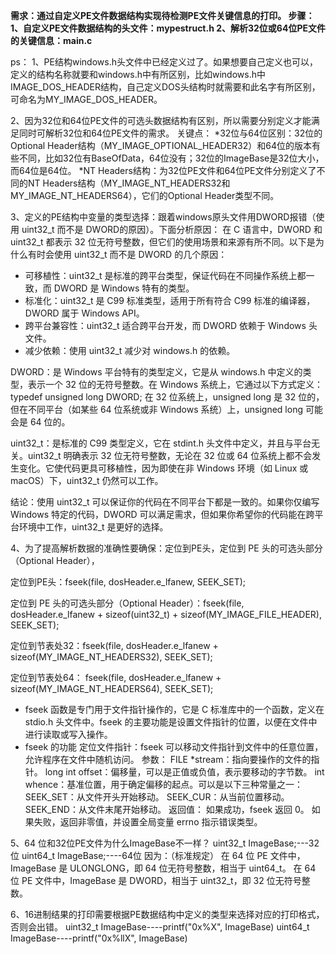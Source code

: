 **需求：通过自定义PE文件数据结构实现待检测PE文件关键信息的打印。
步骤：1、自定义PE文件数据结构的头文件：mypestruct.h
      2、解析32位或64位PE文件的关键信息：main.c**
      
ps：
1、PE结构windows.h头文件中已经定义过了。如果想要自己定义也可以，定义的结构名称就要和windows.h中有所区别，比如windows.h中IMAGE_DOS_HEADER结构，自己定义DOS头结构时就需要和此名字有所区别，可命名为MY_IMAGE_DOS_HEADER。

2、因为32位和64位PE文件的可选头数据结构有区别，所以需要分别定义才能满足同时可解析32位和64位PE文件的需求。
关键点：
*32位与64位区别：32位的Optional Header结构（MY_IMAGE_OPTIONAL_HEADER32）和64位的版本有些不同，比如32位有BaseOfData，64位没有；32位的ImageBase是32位大小，而64位是64位。
*NT Headers结构：为32位PE文件和64位PE文件分别定义了不同的NT Headers结构（MY_IMAGE_NT_HEADERS32和MY_IMAGE_NT_HEADERS64），它们的Optional Header类型不同。

3、定义的PE结构中变量的类型选择：跟着windows原头文件用DWORD报错（使用 uint32_t 而不是 DWORD的原因）。下面分析原因：
在 C 语言中，DWORD 和 uint32_t 都表示 32 位无符号整数，但它们的使用场景和来源有所不同。以下是为什么有时会使用 uint32_t 而不是 DWORD 的几个原因：
* 可移植性：uint32_t 是标准的跨平台类型，保证代码在不同操作系统上都一致，而 DWORD 是 Windows 特有的类型。
* 标准化：uint32_t 是 C99 标准类型，适用于所有符合 C99 标准的编译器，DWORD 属于 Windows API。
* 跨平台兼容性：uint32_t 适合跨平台开发，而 DWORD 依赖于 Windows 头文件。
* 减少依赖：使用 uint32_t 减少对 windows.h 的依赖。

DWORD：是 Windows 平台特有的类型定义，它是从 windows.h 中定义的类型，表示一个 32 位的无符号整数。在 Windows 系统上，它通过以下方式定义：
typedef unsigned long DWORD;
在 32 位系统上，unsigned long 是 32 位的，但在不同平台（如某些 64 位系统或非 Windows 系统）上，unsigned long 可能会是 64 位的。

uint32_t：是标准的 C99 类型定义，它在 stdint.h 头文件中定义，并且与平台无关。uint32_t 明确表示 32 位无符号整数，无论在 32 位或 64 位系统上都不会发生变化。它使代码更具可移植性，因为即使在非 Windows 环境（如 Linux 或 macOS）下，uint32_t 仍然可以工作。

结论：使用 uint32_t 可以保证你的代码在不同平台下都是一致的。如果你仅编写 Windows 特定的代码，DWORD 可以满足需求，但如果你希望你的代码能在跨平台环境中工作，uint32_t 是更好的选择。

4、为了提高解析数据的准确性要确保：定位到PE头，定位到 PE 头的可选头部分（Optional Header），

定位到PE头：fseek(file, dosHeader.e_lfanew, SEEK_SET);

定位到 PE 头的可选头部分（Optional Header）：fseek(file, dosHeader.e_lfanew + sizeof(uint32_t) + sizeof(MY_IMAGE_FILE_HEADER), SEEK_SET);

定位到节表处32：fseek(file, dosHeader.e_lfanew + sizeof(MY_IMAGE_NT_HEADERS32), SEEK_SET);

定位到节表处64： fseek(file, dosHeader.e_lfanew + sizeof(MY_IMAGE_NT_HEADERS64), SEEK_SET);

* fseek 函数是专门用于文件指针操作的，它是 C 标准库中的一个函数，定义在 stdio.h 头文件中。fseek 的主要功能是设置文件指针的位置，以便在文件中进行读取或写入操作。
* fseek 的功能
定位文件指针：fseek 可以移动文件指针到文件中的任意位置，允许程序在文件中随机访问。
参数：
    FILE *stream：指向要操作的文件的指针。
    long int offset：偏移量，可以是正值或负值，表示要移动的字节数。
    int whence：基准位置，用于确定偏移的起点。可以是以下三种常量之一：
    SEEK_SET：从文件开头开始移动。
    SEEK_CUR：从当前位置移动。
    SEEK_END：从文件末尾开始移动。
返回值：
      如果成功，fseek 返回 0。
      如果失败，返回非零值，并设置全局变量 errno 指示错误类型。

5、64 位和32位PE文件为什么ImageBase不一样？
uint32_t ImageBase;---32位
uint64_t ImageBase;----64位
因为：（标准规定）
在 64 位 PE 文件中，ImageBase 是 ULONGLONG，即 64 位无符号整数，相当于 uint64_t。
在 64 位 PE 文件中，ImageBase 是 DWORD，相当于 uint32_t，即 32 位无符号整数。

6、16进制结果的打印需要根据PE数据结构中定义的类型来选择对应的打印格式，否则会出错。
uint32_t ImageBase----printf("0x%X", ImageBase)
uint64_t ImageBase----printf("0x%llX", ImageBase)



